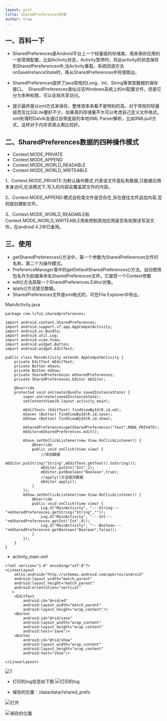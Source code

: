 ```yaml
---
layout: post
title: SharedPreferences存储
author: true
---
```


## 一、百科一下

- SharedPreferences是Android平台上一个轻量级的存储类，用来保存应用的一些常用配置，比如Activity状态，Activity暂停时，将此activity的状态保存到SharedPereferences中;当Activity重载，系统回调方法onSaveInstanceState时，再从SharedPreferences中将值取出。

- SharedPreferences提供了java常规的Long、Int、String等类型数据的保存接口。 &nbsp;SharedPreferences类似过去Windows系统上的ini配置文件，但是它分为多种权限，可以全局共享访问。

- 提示最终是以xml方式来保存，整体效率来看不是特别的高，对于常规的轻量级而言比SQLite要好不少，如果真的存储量不大可以考虑自己定义文件格式。xml处理时Dalvik会通过自带底层的本地XML Parser解析，比如XMLpull方式，这样对于内存资源占用比较好。

## 二、SharedPreferences数据的四种操作模式

- Context.MODE_PRIVATE
- Context.MODE_APPEND
- Context.MODE_WORLD_READABLE
- Context.MODE_WORLD_WRITEABLE

1、Context.MODE_PRIVATE:为默认操作模式,代表该文件是私有数据,只能被应用本身访问,在该模式下,写入的内容会覆盖原文件的内容。

2、Context.MODE_APPEND:模式会检查文件是否存在,存在就往文件追加内容,否则就创建新文件。

3、Context.MODE_WORLD_READABLE和Context.MODE_WORLD_WRITEABLE用来控制其他应用是否有权限读写该文件。在android 4.2中已废用。

## 三、使用
- getSharedPreferences()方法中，第一个参数为SharedPreferences文件的名称，第二个为操作模式。
- PreferenceManager类中的getDefaultSharedPreferences()方法。自动使用包名作为前缀来命名SharedPreferences文件。它接受一个Context参数
- edit()方法获取一个SharedPreferences.Editor对象。
- apply()方法提交数据。
- SharedPreferences文件是xml格式的，可在File Explorer中导出。

MainActivity.java

```
package com.lcfu1.sharedpreferences;

import android.content.SharedPreferences;
import android.support.v7.app.AppCompatActivity;
import android.os.Bundle;
import android.util.Log;
import android.view.View;
import android.widget.Button;
import android.widget.EditText;

public class MainActivity extends AppCompatActivity {
    private EditText mEditText;
    private Button mSave;
    private Button mShow;
    private SharedPreferences mSharedPreferences;
    private SharedPreferences.Editor mEditor;

    @Override
    protected void onCreate(Bundle savedInstanceState) {
        super.onCreate(savedInstanceState);
        setContentView(R.layout.activity_main);

        mEditText= (EditText) findViewById(R.id.ed);
        mSave= (Button) findViewById(R.id.save);
        mShow= (Button) findViewById(R.id.show);

        mSharedPreferences=getSharedPreferences("text",MODE_PRIVATE);
        mEditor=mSharedPreferences.edit();

        mSave.setOnClickListener(new View.OnClickListener() {
            @Override
            public void onClick(View view) {
                //添加数据
                mEditor.putString("String",mEditText.getText().toString());
                mEditor.putInt("Int",1);
                mEditor.putBoolean("Boolean",true);
                //apply()方法提交数据
                mEditor.apply();
            }
        });
        mShow.setOnClickListener(new View.OnClickListener() {
            @Override
            public void onClick(View view) {
                Log.d("MainActivity", "---String---"+mSharedPreferences.getString("String",""));
                Log.d("MainActivity", "---Int---"+mSharedPreferences.getInt("Int",0));
                Log.d("MainActivity", "---Boolean---"+mSharedPreferences.getBoolean("Boolean",false));
            }
        });
    }
}
```

- activity_main.xml

```
<?xml version="1.0" encoding="utf-8"?>
<LinearLayout
    xmlns:android="http://schemas.android.com/apk/res/android"
    android:layout_width="match_parent"
    android:layout_height="match_parent"
    android:orientation="vertical"
   >
    <EditText
        android:id="@+id/ed"
        android:layout_width="match_parent"
        android:layout_height="wrap_content"/>
    <Button
        android:id="@+id/save"
        android:layout_width="wrap_content"
        android:layout_height="wrap_content"
        android:text="save"/>
    <Button
        android:id="@+id/show"
        android:layout_width="wrap_content"
        android:layout_height="wrap_content"
        android:text="show"/>

</LinearLayout>
```

![1](http://upload-images.jianshu.io/upload_images/6025530-721a8505bf08fa60.PNG?imageMogr2/auto-orient/strip%7CimageView2/2/w/1240)

- 打印的log信息如下图
![打印的log](http://upload-images.jianshu.io/upload_images/6025530-96eef750eaf2aae9.png?imageMogr2/auto-orient/strip%7CimageView2/2/w/1240)

- 保存的位置：/data/data//shared_prefs

![打开](http://upload-images.jianshu.io/upload_images/6025530-0f68680d20750f3b.PNG?imageMogr2/auto-orient/strip%7CimageView2/2/w/1240)

![保存的位置](http://upload-images.jianshu.io/upload_images/6025530-9c7783a00b110e90.PNG?imageMogr2/auto-orient/strip%7CimageView2/2/w/1240)
